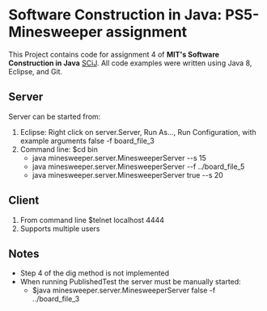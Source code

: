 # Software Construction in Java: PS5-Minesweeper assignment
This Project contains code for assignment 4 of **MIT's Software Construction in Java** [SCiJ](http://web.mit.edu/6.005/www/fa16/).
All code examples were written using Java 8, Eclipse, and Git.

## Server
Server can be started from:

1. Eclipse: Right click on server.Server, Run As..., Run Configuration, with example arguments false -f board_file_3
2. Command line: $cd bin
	* java minesweeper.server.MinesweeperServer --s 15
	* java minesweeper.server.MinesweeperServer --f ../board_file_5
	* java minesweeper.server.MinesweeperServer true  --s 20
	
## Client
1. From command line $telnet localhost 4444
2. Supports multiple users	

## Notes
* Step 4 of the dig method is not implemented
* When running PublishedTest the server must be manually started:
   * $java minesweeper.server.MinesweeperServer false -f ../board_file_3 
	
